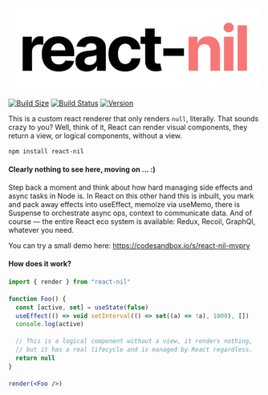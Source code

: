 <p align="left">
  <a id="cover" href="#cover"><img src="img/nil.svg" alt="A React null renderer" /></a>
</p>

[![Build Size](https://img.shields.io/bundlephobia/min/react-nil?label=bunlde%20size&style=flat&colorA=000000&colorB=000000)](https://bundlephobia.com/result?p=react-nil)
[![Build Status](https://img.shields.io/travis/react-spring/react-nil/master?style=flat&colorA=000000&colorB=000000)](https://travis-ci.org/react-spring/react-nil)
[![Version](https://img.shields.io/npm/v/react-nil?style=flat&colorA=000000&colorB=000000)](https://www.npmjs.com/package/react-nil)

This is a custom react renderer that only renders `null`, literally. That sounds crazy to you? Well, think of it, React can render visual components, they return a view, or logical components, without a view.

```bash
npm install react-nil
```

#### Clearly nothing to see here, moving on ... :) 

Step back a moment and think about how hard managing side effects and async tasks in Node is. In React on this other hand this is inbuilt, you mark and pack away effects into useEffect, memoize via useMemo, there is Suspense to orchestrate async ops, context to communicate data. And of course — the entire React eco system is available: Redux, Recoil, GraphQl, whatever you need.

You can try a small demo here: https://codesandbox.io/s/react-nil-mvpry

#### How does it work?

```jsx
import { render } from "react-nil"

function Foo() {
  const [active, set] = useState(false)
  useEffect(() => void setInterval(() => set((a) => !a), 1000), [])
  console.log(active)

  // This is a logical component without a view, it renders nothing,
  // but it has a real lifecycle and is managed by React regardless.
  return null
}

render(<Foo />)
```
